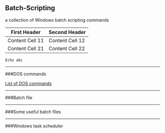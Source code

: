 ## Batch-Scripting
a collection of Windows batch scripting commands

First Header     | Second Header
---------------- | ----------------
Content Cell 11  | Content Cell 12
Content Cell 21  | Content Cell 22

```batch
Echo abc
```

---
###DOS commands

[List of DOS commands](https://technet.microsoft.com/library/bb490890.aspx)

---
###Batch file

---
###Some useful batch files

---
###Windows task scheduler
